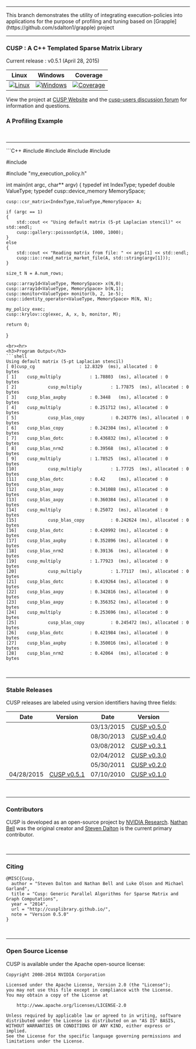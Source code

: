 <hr>
This branch demonstrates the utility of integrating execution-policies
into applications for the purpose of profiling and tuning based on
[Grapple](https://github.com/sdalton1/grapple) project
<br><hr>
<h3>CUSP : A C++ Templated Sparse Matrix Library</h3>

Current release    : v0.5.1 (April 28, 2015)

| Linux | Windows | Coverage |
| ----- | ------- | -------- |
| [![Linux](https://travis-ci.org/sdalton1/cusplibrary.png)](https://travis-ci.org/sdalton1/cusplibrary) | [![Windows](https://ci.appveyor.com/api/projects/status/36pf1oqwkfq6xekn?svg=true)](https://ci.appveyor.com/project/StevenDalton/cusplibrary) | [![Coverage](https://coveralls.io/repos/sdalton1/cusplibrary/badge.svg?branch=master)](https://coveralls.io/r/sdalton1/cusplibrary?branch=master) |

View the project at [CUSP Website](http://cusplibrary.github.io) and the [cusp-users discussion forum](http://groups.google.com/group/cusp-users) for information and questions.

<h3>A Profiling Example</h3>
<br><hr>
```C++
#include <cusp/csr_matrix.h>
#include <cusp/gallery/poisson.h>
#include <cusp/io/matrix_market.h>
#include <cusp/krylov/cg.h>

#include <iostream>

#include "my_execution_policy.h"

int main(int argc, char** argv)
{
    typedef int                 IndexType;
    typedef double              ValueType;
    typedef cusp::device_memory MemorySpace;

    cusp::csr_matrix<IndexType,ValueType,MemorySpace> A;

    if (argc == 1)
    {
        std::cout << "Using default matrix (5-pt Laplacian stencil)" << std::endl;
        cusp::gallery::poisson5pt(A, 1000, 1000);
    }
    else
    {
        std::cout << "Reading matrix from file: " << argv[1] << std::endl;
        cusp::io::read_matrix_market_file(A, std::string(argv[1]));
    }

    size_t N = A.num_rows;

    cusp::array1d<ValueType, MemorySpace> x(N,0);
    cusp::array1d<ValueType, MemorySpace> b(N,1);
    cusp::monitor<ValueType> monitor(b, 2, 1e-5);
    cusp::identity_operator<ValueType, MemorySpace> M(N, N);

    my_policy exec;
    cusp::krylov::cg(exec, A, x, b, monitor, M);

    return 0;
}
```
<br><hr>
<h3>Program Output</h3>
```shell
Using default matrix (5-pt Laplacian stencil)
[ 0]cusp_cg                 : 12.8329  (ms), allocated : 0          bytes
[ 1]    cusp_multiply           : 1.78803  (ms), allocated : 0          bytes
[ 2]            cusp_multiply           : 1.77875  (ms), allocated : 0          bytes
[ 3]    cusp_blas_axpby         : 0.3448   (ms), allocated : 0          bytes
[ 4]    cusp_multiply           : 0.251712 (ms), allocated : 0          bytes
[ 5]            cusp_blas_copy          : 0.243776 (ms), allocated : 0          bytes
[ 6]    cusp_blas_copy          : 0.242304 (ms), allocated : 0          bytes
[ 7]    cusp_blas_dotc          : 0.436832 (ms), allocated : 0          bytes
[ 8]    cusp_blas_nrm2          : 0.39568  (ms), allocated : 0          bytes
[ 9]    cusp_multiply           : 1.78525  (ms), allocated : 0          bytes
[10]            cusp_multiply           : 1.77725  (ms), allocated : 0          bytes
[11]    cusp_blas_dotc          : 0.42     (ms), allocated : 0          bytes
[12]    cusp_blas_axpy          : 0.341088 (ms), allocated : 0          bytes
[13]    cusp_blas_axpy          : 0.360384 (ms), allocated : 0          bytes
[14]    cusp_multiply           : 0.25072  (ms), allocated : 0          bytes
[15]            cusp_blas_copy          : 0.242624 (ms), allocated : 0          bytes
[16]    cusp_blas_dotc          : 0.420992 (ms), allocated : 0          bytes
[17]    cusp_blas_axpby         : 0.352896 (ms), allocated : 0          bytes
[18]    cusp_blas_nrm2          : 0.39136  (ms), allocated : 0          bytes
[19]    cusp_multiply           : 1.77923  (ms), allocated : 0          bytes
[20]            cusp_multiply           : 1.77117  (ms), allocated : 0          bytes
[21]    cusp_blas_dotc          : 0.419264 (ms), allocated : 0          bytes
[22]    cusp_blas_axpy          : 0.342816 (ms), allocated : 0          bytes
[23]    cusp_blas_axpy          : 0.356352 (ms), allocated : 0          bytes
[24]    cusp_multiply           : 0.253696 (ms), allocated : 0          bytes
[25]            cusp_blas_copy          : 0.245472 (ms), allocated : 0          bytes
[26]    cusp_blas_dotc          : 0.421984 (ms), allocated : 0          bytes
[27]    cusp_blas_axpby         : 0.350016 (ms), allocated : 0          bytes
[28]    cusp_blas_nrm2          : 0.42064  (ms), allocated : 0          bytes
```
<br><hr>
<h3>Stable Releases</h3>

CUSP releases are labeled using version identifiers having three fields:

| Date | Version | Date | Version |
| ---- | ------- | ---- | ------- |
|            |                                                                              | 03/13/2015 | [CUSP v0.5.0](https://github.com/cusplibrary/cusplibrary/archive/v0.5.0.zip) |
|            |                                                                              | 08/30/2013 | [CUSP v0.4.0](https://github.com/cusplibrary/cusplibrary/archive/v0.4.0.zip) |
|            |                                                                              | 03/08/2012 | [CUSP v0.3.1](https://github.com/cusplibrary/cusplibrary/archive/v0.3.1.zip) |
|            |                                                                              | 02/04/2012 | [CUSP v0.3.0](https://github.com/cusplibrary/cusplibrary/archive/v0.3.0.zip) |
|            |                                                                              | 05/30/2011 | [CUSP v0.2.0](https://github.com/cusplibrary/cusplibrary/archive/v0.2.0.zip) |
| 04/28/2015 | [CUSP v0.5.1](https://github.com/cusplibrary/cusplibrary/archive/v0.5.1.zip) | 07/10/2010 | [CUSP v0.1.0](https://github.com/cusplibrary/cusplibrary/archive/v0.1.0.zip) |


<br><hr>
<h3>Contributors</h3>

CUSP is developed as an open-source project by [NVIDIA Research](http://research.nvidia.com).
[Nathan Bell](http:github.com/wnbell) was the original creator and
[Steven Dalton](http://github.com/sdalton1) is the current primary contributor.

<br><hr>
<h3>Citing</h3>

```shell
@MISC{Cusp,
  author = "Steven Dalton and Nathan Bell and Luke Olson and Michael Garland",
  title = "Cusp: Generic Parallel Algorithms for Sparse Matrix and Graph Computations",
  year = "2014",
  url = "http://cusplibrary.github.io/",
  note = "Version 0.5.0"
}
```

<br><hr>
<h3>Open Source License</h3>

CUSP is available under the Apache open-source license:

```
Copyright 2008-2014 NVIDIA Corporation

Licensed under the Apache License, Version 2.0 (the "License");
you may not use this file except in compliance with the License.
You may obtain a copy of the License at

    http://www.apache.org/licenses/LICENSE-2.0

Unless required by applicable law or agreed to in writing, software
distributed under the License is distributed on an "AS IS" BASIS,
WITHOUT WARRANTIES OR CONDITIONS OF ANY KIND, either express or implied.
See the License for the specific language governing permissions and
limitations under the License.

